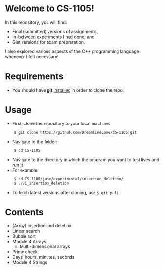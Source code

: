 # Welcome to CS-1105!

In this repository, you will find:
- Final (submitted) versions of assignments,
- In-between experiments I had done, and
- Gist versions for exam prepreration.

I also explored various aspects of the C++ programming language whenever I felt necessary!

# Requirements
- You should have **git** <a href="http://git-scm.com">installed</a> in order to clone the repo.

# Usage
- First, clone the repository to your local machine:
```
    $ git clone https://github.com/DreamLineLove/CS-1105.git
```
- Navigate to the folder:
```
    $ cd CS-1105
```
- Navigate to the directory in which the program you want to test lives and run it. 
- For example:
```
    $ cd CS-1105/june/experimental/insertion_deletion/
    $ ./v1_insertion_deletion
```
- To fetch latest versions after cloning, use ```$ git pull```

# Contents
- (Array) insertion and deletion
- Linear search
- Bubble sort
- Module 4 Arrays
    - Multi-dimensional arrays
- Prime check
- Days, hours, minutes, seconds
- Module 4 Strings


